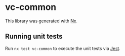 # vc-common

This library was generated with [Nx](https://nx.dev).

## Running unit tests

Run `nx test vc-common` to execute the unit tests via [Jest](https://jestjs.io).

